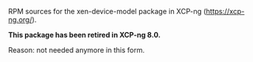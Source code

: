 RPM sources for the xen-device-model package in XCP-ng (https://xcp-ng.org/).

**This package has been retired in XCP-ng 8.0.**

Reason: not needed anymore in this form.
